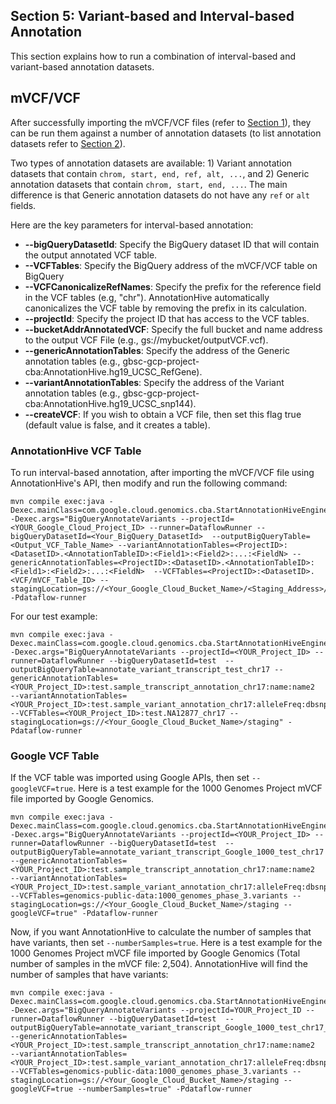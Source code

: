 ## Section 5: Variant-based and Interval-based Annotation
This section explains how to run a combination of interval-based and variant-based annotation datasets. 

## mVCF/VCF ##

After successfully importing the mVCF/VCF files (refer to [Section 1](Import.md)), they can be run them against a number of
annotation datasets (to list annotation datasets refer to [Section 2](List-Annotation.md)).

Two types of annotation datasets are available: 1) Variant annotation datasets that contain `chrom, start, end, ref, alt, ...`, and 
2) Generic annotation datasets that contain `chrom, start, end, ...`. The main difference is that Generic annotation datasets do not have any 
`ref` or `alt` fields.   

Here are the key parameters for interval-based annotation:

* **--bigQueryDatasetId**: Specify the BigQuery dataset ID that will contain the output annotated VCF table. 
* **--VCFTables**: Specify the BigQuery address of the mVCF/VCF table on BigQuery
* **--VCFCanonicalizeRefNames**: Specify  the prefix for the reference field in the VCF tables (e.g, "chr"). AnnotationHive automatically canonicalizes the VCF table by removing the prefix in its calculation. 
* **--projectId**: Specify the project ID that has access to the VCF tables.
* **--bucketAddrAnnotatedVCF**: Specify the full bucket and name address to the output VCF File (e.g., gs://mybucket/outputVCF.vcf).
* **--genericAnnotationTables**: Specify the address of the Generic annotation tables (e.g., gbsc-gcp-project-cba:AnnotationHive.hg19_UCSC_RefGene).
* **--variantAnnotationTables**: Specify the address of the Variant annotation tables (e.g., gbsc-gcp-project-cba:AnnotationHive.hg19_UCSC_snp144).
* **--createVCF**: If you wish to obtain a VCF file, then set this flag true (default value is false, and it creates a table).

### AnnotationHive VCF Table ###
To run interval-based annotation, after importing the mVCF/VCF file using AnnotationHive's API, then modify and run the following command:

```
mvn compile exec:java -Dexec.mainClass=com.google.cloud.genomics.cba.StartAnnotationHiveEngine -Dexec.args="BigQueryAnnotateVariants --projectId=<YOUR_Google_Cloud_Project_ID> --runner=DataflowRunner --bigQueryDatasetId=<Your_BigQuery_DatasetId>  --outputBigQueryTable=<Output_VCF_Table_Name> --variantAnnotationTables=<ProjectID>:<DatasetID>.<AnnotationTableID>:<Field1>:<Field2>:...:<FieldN> --genericAnnotationTables=<ProjectID>:<DatasetID>.<AnnotationTableID>:<Field1>:<Field2>:...:<FieldN>  --VCFTables=<ProjectID>:<DatasetID>.<VCF/mVCF_Table_ID> --stagingLocation=gs://<Your_Google_Cloud_Bucket_Name>/<Staging_Address>/" -Pdataflow-runner
```

For our test example: 
```
mvn compile exec:java -Dexec.mainClass=com.google.cloud.genomics.cba.StartAnnotationHiveEngine -Dexec.args="BigQueryAnnotateVariants --projectId=<YOUR_Project_ID> --runner=DataflowRunner --bigQueryDatasetId=test  --outputBigQueryTable=annotate_variant_transcript_test_chr17 --genericAnnotationTables=<YOUR_Project_ID>:test.sample_transcript_annotation_chr17:name:name2  --variantAnnotationTables=<YOUR_Project_ID>:test.sample_variant_annotation_chr17:alleleFreq:dbsnpid --VCFTables=<YOUR_Project_ID>:test.NA12877_chr17 --stagingLocation=gs://<Your_Google_Cloud_Bucket_Name>/staging" -Pdataflow-runner
``` 

### Google VCF Table ###
If the VCF table was imported using Google APIs, then set `--googleVCF=true`. Here is a test example for the 1000 Genomes Project mVCF file imported by Google Genomics.

```
mvn compile exec:java -Dexec.mainClass=com.google.cloud.genomics.cba.StartAnnotationHiveEngine -Dexec.args="BigQueryAnnotateVariants --projectId=<YOUR_Project_ID> --runner=DataflowRunner --bigQueryDatasetId=test  --outputBigQueryTable=annotate_variant_transcript_Google_1000_test_chr17 --genericAnnotationTables=<YOUR_Project_ID>:test.sample_transcript_annotation_chr17:name:name2  --variantAnnotationTables=<YOUR_Project_ID>:test.sample_variant_annotation_chr17:alleleFreq:dbsnpid --VCFTables=genomics-public-data:1000_genomes_phase_3.variants --stagingLocation=gs://<Your_Google_Cloud_Bucket_Name>/staging --googleVCF=true" -Pdataflow-runner
```

Now, if you want AnnotationHive to calculate the number of samples that have  variants, then set `--numberSamples=true`. Here is a test example for the 1000 Genomes Project mVCF file imported by Google Genomics (Total number of samples in the mVCF file: 2,504). AnnotationHive will find the number of samples that have variants:

```
mvn compile exec:java -Dexec.mainClass=com.google.cloud.genomics.cba.StartAnnotationHiveEngine -Dexec.args="BigQueryAnnotateVariants --projectId=YOUR_Project_ID --runner=DataflowRunner --bigQueryDatasetId=test  --outputBigQueryTable=annotate_variant_transcript_Google_1000_test_chr17_with_num_samples --genericAnnotationTables=<YOUR_Project_ID>:test.sample_transcript_annotation_chr17:name:name2  --variantAnnotationTables=<YOUR_Project_ID>:test.sample_variant_annotation_chr17:alleleFreq:dbsnpid --VCFTables=genomics-public-data:1000_genomes_phase_3.variants --stagingLocation=gs://<Your_Google_Cloud_Bucket_Name>/staging --googleVCF=true --numberSamples=true" -Pdataflow-runner
``` 

